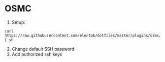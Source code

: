 # OSMC

1. Setup:

```
curl https://raw.githubusercontent.com/elentok/dotfiles/master/plugins/osmc/setup | sh
```

2. Change default SSH password
3. Add authorized ssh keys
